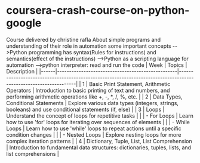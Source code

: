 # coursera-crash-course-on-python-google
Course delivered by christine rafla 
About simple programs and understanding of their role in automation
some important concepts
-->Python programming has syntax(Rules for instructions) and semantics(effect of the instructions)
-->Python as a scripting language for automation
-->python interpreter: read and run the code
| Week | Topics                                           | Description                                                                                                     |
|------|--------------------------------------------------|-----------------------------------------------------------------------------------------------------------------|
| 1    | Basic Print Statement, Arithmetic Operators      | Introduction to basic printing of text and numbers, and performing arithmetic operations like +, -, *, /, %, etc. |
| 2    | Data Types, Conditional Statements              | Explore various data types (integers, strings, booleans) and use conditional statements (if, else)           |
| 3    | Loops                                            | Understand the concept of loops for repetitive tasks                                                           |
|      |    - For Loops                                   | Learn how to use 'for' loops for iterating over sequences of elements                                        |
|      |    - While Loops                                | Learn how to use 'while' loops to repeat actions until a specific condition changes                          |
|      |    - Nested Loops                               | Explore nesting loops for more complex iteration patterns                                                     |
| 4    | Dictionary, Tuple, List, List Comprehension     | Introduction to fundamental data structures: dictionaries, tuples, lists, and list comprehensions            |



